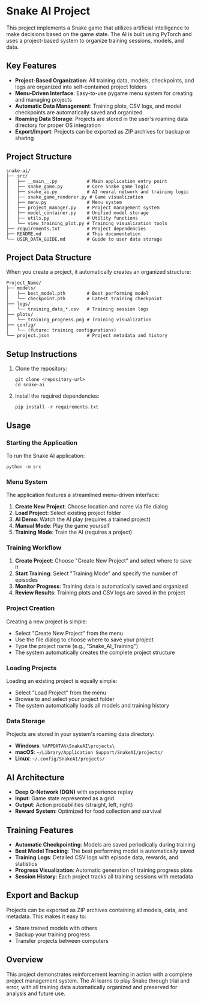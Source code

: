 # Snake AI Project

This project implements a Snake game that utilizes artificial intelligence to make decisions based on the game state. The AI is built using PyTorch and uses a project-based system to organize training sessions, models, and data.

## Key Features

- **Project-Based Organization**: All training data, models, checkpoints, and logs are organized into self-contained project folders
- **Menu-Driven Interface**: Easy-to-use pygame menu system for creating and managing projects
- **Automatic Data Management**: Training plots, CSV logs, and model checkpoints are automatically saved and organized
- **Roaming Data Storage**: Projects are stored in the user's roaming data directory for proper OS integration
- **Export/Import**: Projects can be exported as ZIP archives for backup or sharing

## Project Structure

```
snake-ai/
├── src/
│   ├── __main__.py           # Main application entry point
│   ├── snake_game.py         # Core Snake game logic
│   ├── snake_ai.py           # AI neural network and training logic
│   ├── snake_game_renderer.py # Game visualization
│   ├── menu.py               # Menu system
│   ├── project_manager.py    # Project management system
│   ├── model_container.py    # Unified model storage
│   ├── utils.py              # Utility functions
│   └── view_training_plot.py # Training visualization tools
├── requirements.txt          # Project dependencies
├── README.md                 # This documentation
└── USER_DATA_GUIDE.md        # Guide to user data storage
```

## Project Data Structure

When you create a project, it automatically creates an organized structure:

```
Project_Name/
├── models/
│   ├── best_model.pth        # Best performing model
│   └── checkpoint.pth        # Latest training checkpoint
├── logs/
│   └── training_data_*.csv   # Training session logs
├── plots/
│   └── training_progress.png # Training visualization
├── config/
│   └── (future: training configurations)
└── project.json              # Project metadata and history
```

## Setup Instructions

1. Clone the repository:
   ```
   git clone <repository-url>
   cd snake-ai
   ```

2. Install the required dependencies:
   ```
   pip install -r requirements.txt
   ```

## Usage

### Starting the Application

To run the Snake AI application:
```
python -m src
```

### Menu System

The application features a streamlined menu-driven interface:

1. **Create New Project**: Choose location and name via file dialog
2. **Load Project**: Select existing project folder
3. **AI Demo**: Watch the AI play (requires a trained project)
4. **Manual Mode**: Play the game yourself
5. **Training Mode**: Train the AI (requires a project)

### Training Workflow

1. **Create Project**: Choose "Create New Project" and select where to save it
2. **Start Training**: Select "Training Mode" and specify the number of episodes
3. **Monitor Progress**: Training data is automatically saved and organized
4. **Review Results**: Training plots and CSV logs are saved in the project

### Project Creation

Creating a new project is simple:
- Select "Create New Project" from the menu
- Use the file dialog to choose where to save your project
- Type the project name (e.g., "Snake_AI_Training")
- The system automatically creates the complete project structure

### Loading Projects

Loading an existing project is equally simple:
- Select "Load Project" from the menu
- Browse to and select your project folder
- The system automatically loads all models and training history

### Data Storage

Projects are stored in your system's roaming data directory:
- **Windows**: `%APPDATA%\SnakeAI\projects\`
- **macOS**: `~/Library/Application Support/SnakeAI/projects/`
- **Linux**: `~/.config/SnakeAI/projects/`

## AI Architecture

- **Deep Q-Network (DQN)** with experience replay
- **Input**: Game state represented as a grid
- **Output**: Action probabilities (straight, left, right)
- **Reward System**: Optimized for food collection and survival

## Training Features

- **Automatic Checkpointing**: Models are saved periodically during training
- **Best Model Tracking**: The best performing model is automatically saved
- **Training Logs**: Detailed CSV logs with episode data, rewards, and statistics
- **Progress Visualization**: Automatic generation of training progress plots
- **Session History**: Each project tracks all training sessions with metadata

## Export and Backup

Projects can be exported as ZIP archives containing all models, data, and metadata. This makes it easy to:
- Share trained models with others
- Backup your training progress
- Transfer projects between computers

## Overview

This project demonstrates reinforcement learning in action with a complete project management system. The AI learns to play Snake through trial and error, with all training data automatically organized and preserved for analysis and future use.
